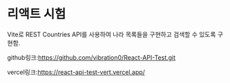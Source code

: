 # 리액트 시험

Vite로 REST Countries API를 사용하여 나라 목록들을 구현하고 검색할 수 있도록 구현함.

github링크:https://github.com/vibration0/React-API-Test.git



vercel링크:https://react-api-test-vert.vercel.app/
